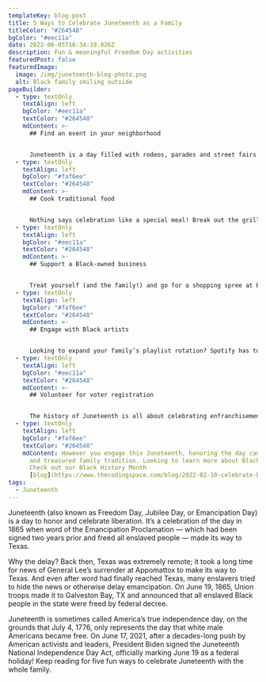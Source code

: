 ```yaml
---
templateKey: blog-post
title: 5 Ways to Celebrate Juneteenth as a Family
titleColor: "#264548"
bgColor: "#eec11a"
date: 2022-06-05T16:34:19.026Z
description: Fun & meaningful Freedom Day activities
featuredPost: false
featuredImage:
  image: /img/juneteenth-blog-photo.png
  alt: Black family smiling outside
pageBuilder:
  - type: textOnly
    textAlign: left
    bgColor: "#eec11a"
    textColor: "#264548"
    mdContent: >-
      ## Find an event in your neighborhood


      Juneteenth is a day filled with rodeos, parades and street fairs featuring live music, local artists, and tasty food. Take advantage of the paid holiday and head out with your family to a local celebration!
  - type: textOnly
    textAlign: left
    bgColor: "#faf6ee"
    textColor: "#264548"
    mdContent: >-
      ## Cook traditional food


      Nothing says celebration like a special meal! Break out the grill for some old fashioned barbecue — or, try one of these traditional [Juneteenth recipes](https://cooking.nytimes.com/68861692-nyt-cooking/24232457-juneteenth-recipes-curated-by-nicole-taylor?ds_c=71700000052595478&gclid=CjwKCAjwjtOTBhAvEiwASG4bCF06fj2ordDzs3pZhFhKCN--U_p5aXUGot3rr6bnrQp16zFeLUBK8BoCd-QQAvD_BwE&gclsrc=aw.ds). Because the color red symbolizes the resilience of the enslaved, most Juneteenth feasts feature red foods like pork, heirloom tomatoes, or strawberries. If cooking isn’t your truth, order from a [Black-owned restaurant](https://www.thrillist.com/eat/new-york/black-owned-restaurants-in-nyc-you-need-to-know) instead.
  - type: textOnly
    textAlign: left
    bgColor: "#eec11a"
    textColor: "#264548"
    mdContent: >-
      ## Support a Black-owned business


      Treat yourself (and the family!) and go for a shopping spree at Black-owned businesses. Whether you’re in the mood for [luxurious vegan skincare](https://www.elliebianca.com/en-us), [new reads from a feminist bookstore](https://www.cafeconlibrosbk.com/), or [vintage ceramics](https://www.thelamlabel.com/shop), you’re sure to find a top-notch Black-owned business to support this Juneteenth.
  - type: textOnly
    textAlign: left
    bgColor: "#faf6ee"
    textColor: "#264548"
    mdContent: >-
      ## Engage with Black artists


      Looking to expand your family’s playlist rotation? Spotify has tons of playlists like [Black Lives Matter](https://open.spotify.com/playlist/37i9dQZF1DWWAqc46ZJdZf) and [The Black Power Mixtape](https://open.spotify.com/playlist/37i9dQZF1DX94QVAxB7Dum?si=tJOEYD9cT7SPVybahazsvw&nd=1) that feature past and present Black musicians. Want to start a new family TV show? Try one of the dozens of TV shows with Juneteenth episodes, like [Black-ish](https://abc.com/shows/blackish) and [Atlanta](https://www.fxnetworks.com/shows/atlanta). Hankering for a family museum trip? Find a museum near you that uplifts Black culture – like [The National Museum of African American History and Culture](https://nmaahc.si.edu/) or [The National Civil Rights Museum](https://www.civilrightsmuseum.org/).
  - type: textOnly
    textAlign: left
    bgColor: "#eec11a"
    textColor: "#264548"
    mdContent: >-
      ## Volunteer for voter registration


      The history of Juneteenth is all about celebrating enfranchisement! If you’re looking to get your kids civically active, take a family day to help folks [register to vote](https://www.purewow.com/news/vote-ready-register-to-vote-request-mail-in-ballot) or get in touch with organizations like [Rock The Vote](https://www.rockthevote.org/get-involved/volunteer-with-rock-the-vote/), [HeadCount](https://info.headcount.org/signup?_ga=2.56039532.633083632.1617915522-85509011.1617915522) and [Fair Fight](https://fairfight.com/join-our-fight/) that need volunteers to spread awareness about voting rights.
  - type: textOnly
    textAlign: left
    bgColor: "#faf6ee"
    textColor: "#264548"
    mdContent: However you engage this Juneteenth, honoring the day can become a new
      and treasured family tradition. Looking to learn more about Black history?
      Check out our Black History Month
      [blog](https://www.thecodingspace.com/blog/2022-02-10-celebrate-black-history-month-with-tcs/).
tags:
  - Juneteenth
---
```

Juneteenth (also known as Freedom Day, Jubilee Day, or Emancipation Day) is a day to honor and celebrate liberation. It’s a celebration of the day in 1865 when word of the Emancipation Proclamation — which had been signed two years prior and freed all enslaved people — made its way to Texas.

Why the delay? Back then, Texas was extremely remote; it took a long time for news of General Lee’s surrender at Appomattox to make its way to Texas. And even after word had finally reached Texas, many enslavers tried to hide the news or otherwise delay emancipation. On June 19, 1865, Union troops made it to Galveston Bay, TX and announced that all enslaved Black people in the state were freed by federal decree.

Juneteenth is sometimes called America’s true independence day, on the grounds that July 4, 1776, only represents the day that white male Americans became free. On June 17, 2021, after a decades-long push by American activists and leaders, President Biden signed the Juneteenth National Independence Day Act, officially marking June 19 as a federal holiday! Keep reading for five fun ways to celebrate Juneteenth with the whole family.